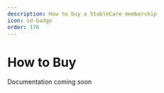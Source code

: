 ```yaml
---
description: How to buy a StableCare membership
icon: id-badge
order: 176
---
```


# How to Buy

Documentation coming soon
